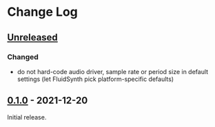 # Change Log

## [Unreleased]

### Changed

- do not hard-code audio driver, sample rate or period size in default
  settings (let FluidSynth pick platform-specific defaults)

## [0.1.0] - 2021-12-20

Initial release.

[Unreleased]: https://github.com/omkamra/fluidsynth/compare/0.1.0...HEAD
[0.1.0]: https://github.com/omkamra/fluidsynth/tree/0.1.0
